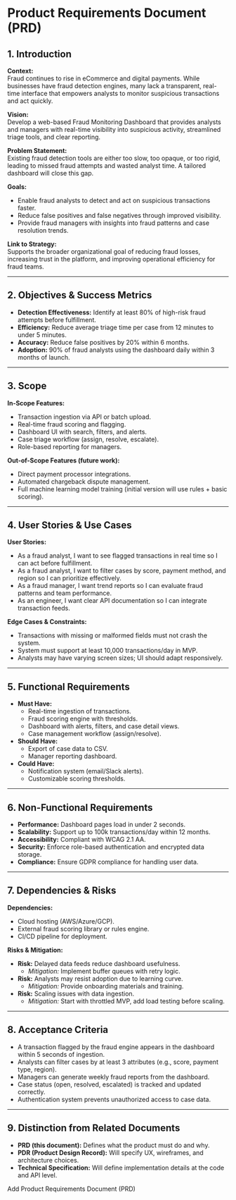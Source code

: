 # Product Requirements Document (PRD)

## 1. Introduction
**Context:**  
Fraud continues to rise in eCommerce and digital payments. While businesses have fraud detection engines, many lack a transparent, real-time interface that empowers analysts to monitor suspicious transactions and act quickly.

**Vision:**  
Develop a web-based Fraud Monitoring Dashboard that provides analysts and managers with real-time visibility into suspicious activity, streamlined triage tools, and clear reporting.

**Problem Statement:**  
Existing fraud detection tools are either too slow, too opaque, or too rigid, leading to missed fraud attempts and wasted analyst time. A tailored dashboard will close this gap.

**Goals:**  
- Enable fraud analysts to detect and act on suspicious transactions faster.  
- Reduce false positives and false negatives through improved visibility.  
- Provide fraud managers with insights into fraud patterns and case resolution trends.  

**Link to Strategy:**  
Supports the broader organizational goal of reducing fraud losses, increasing trust in the platform, and improving operational efficiency for fraud teams.

---

## 2. Objectives & Success Metrics
- **Detection Effectiveness:** Identify at least 80% of high-risk fraud attempts before fulfillment.  
- **Efficiency:** Reduce average triage time per case from 12 minutes to under 5 minutes.  
- **Accuracy:** Reduce false positives by 20% within 6 months.  
- **Adoption:** 90% of fraud analysts using the dashboard daily within 3 months of launch.  

---

## 3. Scope
**In-Scope Features:**  
- Transaction ingestion via API or batch upload.  
- Real-time fraud scoring and flagging.  
- Dashboard UI with search, filters, and alerts.  
- Case triage workflow (assign, resolve, escalate).  
- Role-based reporting for managers.  

**Out-of-Scope Features (future work):**  
- Direct payment processor integrations.  
- Automated chargeback dispute management.  
- Full machine learning model training (initial version will use rules + basic scoring).  

---

## 4. User Stories & Use Cases
**User Stories:**  
- As a fraud analyst, I want to see flagged transactions in real time so I can act before fulfillment.  
- As a fraud analyst, I want to filter cases by score, payment method, and region so I can prioritize effectively.  
- As a fraud manager, I want trend reports so I can evaluate fraud patterns and team performance.  
- As an engineer, I want clear API documentation so I can integrate transaction feeds.  

**Edge Cases & Constraints:**  
- Transactions with missing or malformed fields must not crash the system.  
- System must support at least 10,000 transactions/day in MVP.  
- Analysts may have varying screen sizes; UI should adapt responsively.  

---

## 5. Functional Requirements
- **Must Have:**  
  - Real-time ingestion of transactions.  
  - Fraud scoring engine with thresholds.  
  - Dashboard with alerts, filters, and case detail views.  
  - Case management workflow (assign/resolve).  
- **Should Have:**  
  - Export of case data to CSV.  
  - Manager reporting dashboard.  
- **Could Have:**  
  - Notification system (email/Slack alerts).  
  - Customizable scoring thresholds.  

---

## 6. Non-Functional Requirements
- **Performance:** Dashboard pages load in under 2 seconds.  
- **Scalability:** Support up to 100k transactions/day within 12 months.  
- **Accessibility:** Compliant with WCAG 2.1 AA.  
- **Security:** Enforce role-based authentication and encrypted data storage.  
- **Compliance:** Ensure GDPR compliance for handling user data.  

---

## 7. Dependencies & Risks
**Dependencies:**  
- Cloud hosting (AWS/Azure/GCP).  
- External fraud scoring library or rules engine.  
- CI/CD pipeline for deployment.  

**Risks & Mitigation:**  
- **Risk:** Delayed data feeds reduce dashboard usefulness.  
  - *Mitigation:* Implement buffer queues with retry logic.  
- **Risk:** Analysts may resist adoption due to learning curve.  
  - *Mitigation:* Provide onboarding materials and training.  
- **Risk:** Scaling issues with data ingestion.  
  - *Mitigation:* Start with throttled MVP, add load testing before scaling.  

---

## 8. Acceptance Criteria
- A transaction flagged by the fraud engine appears in the dashboard within 5 seconds of ingestion.  
- Analysts can filter cases by at least 3 attributes (e.g., score, payment type, region).  
- Managers can generate weekly fraud reports from the dashboard.  
- Case status (open, resolved, escalated) is tracked and updated correctly.  
- Authentication system prevents unauthorized access to case data.  

---

## 9. Distinction from Related Documents
- **PRD (this document):** Defines what the product must do and why.  
- **PDR (Product Design Record):** Will specify UX, wireframes, and architecture choices.  
- **Technical Specification:** Will define implementation details at the code and API level.

Add Product Requirements Document (PRD)
